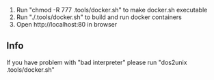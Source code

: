 1. Run "chmod -R 777 .tools/docker.sh" to make docker.sh executable
2. Run "./.tools/docker.sh" to build and run docker containers
3. Open http://localhost:80 in browser


## Info
If you have problem with "bad interpreter" please run "dos2unix .tools/docker.sh"